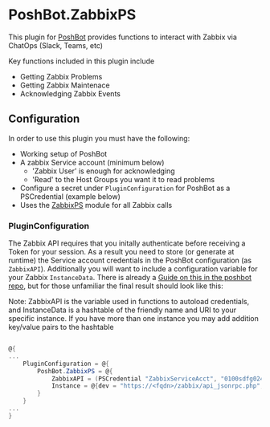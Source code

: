 # PoshBot.ZabbixPS

This plugin for [PoshBot](https://github.com/poshbotio/PoshBot) provides functions to interact with Zabbix via ChatOps (Slack, Teams, etc)

Key functions included in this plugin include

- Getting Zabbix Problems
- Getting Zabbix Maintenace
- Acknowledging Zabbix Events

## Configuration

In order to use this plugin you must have the following:

- Working setup of PoshBot
- A zabbix Service account (minimum below)
  - 'Zabbix User' is enough for acknowledging
  - 'Read' to the Host Groups you want it to read problems
- Configure a secret under `PluginConfiguration` for PoshBot as a PSCredential (example below)
- Uses the [ZabbixPS](https://www.powershellgallery.com/packages/ZabbixPS) module for all Zabbix calls

### PluginConfiguration

The Zabbix API requires that you initally authenticate before receiving a Token for your session. As a result you need to store (or generate at runtime) the Service account credentials in the PoshBot configuration (as `ZabbixAPI`). Additionally you will want to include a configuration variable for your Zabbix `InstanceData`. There is already a [Guide on this in the poshbot repo](https://github.com/poshbotio/PoshBot/blob/master/docs/guides/plugin-configuration.md), but for those unfamiliar the final result should look like this:

Note: ZabbixAPI is the variable used in functions to autoload credentials, and InstanceData is a hashtable of the friendly name and URI to your specific instance. If you have more than one instance you may add addition key/value pairs to the hashtable

```powershell

@{
...
    PluginConfiguration = @{
        PoshBot.ZabbixPS = @{
            ZabbixAPI = (PSCredential "ZabbixServiceAcct", "0100sdfg02452042....")
            Instance = @{dev = "https://<fqdn>/zabbix/api_jsonrpc.php"; prod = "https://<fqdn>/zabbix/api_jsonrpc.php"}
        }
    }
...
}

```
